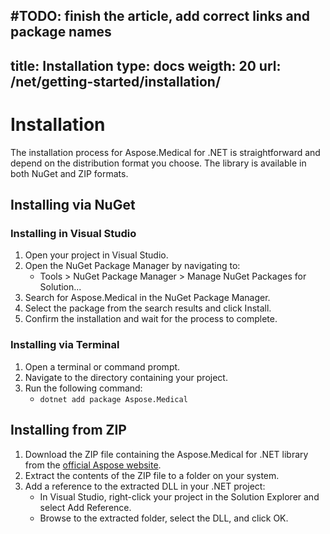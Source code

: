 #TODO: finish the article, add correct links and package names
---
title: Installation
type: docs
weigth: 20
url: /net/getting-started/installation/
---

# Installation

The installation process for Aspose.Medical for .NET is straightforward and depend on the distribution format you choose. The library is available in both NuGet and ZIP formats. 

## Installing via NuGet

### Installing in Visual Studio

1. Open your project in Visual Studio.
2. Open the NuGet Package Manager by navigating to:
   - Tools > NuGet Package Manager > Manage NuGet Packages for Solution...
3. Search for Aspose.Medical in the NuGet Package Manager.
4. Select the package from the search results and click Install.
5. Confirm the installation and wait for the process to complete.

### Installing via Terminal

1. Open a terminal or command prompt.
2. Navigate to the directory containing your project.
3. Run the following command:
   - `dotnet add package Aspose.Medical`



## Installing from ZIP

1. Download the ZIP file containing the Aspose.Medical for .NET library from the [official Aspose website](https://releases.aspose.com/medical/net/).
2. Extract the contents of the ZIP file to a folder on your system.
3. Add a reference to the extracted DLL in your .NET project:
   - In Visual Studio, right-click your project in the Solution Explorer and select Add Reference.
   - Browse to the extracted folder, select the DLL, and click OK.


